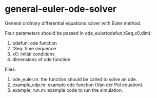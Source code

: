 # general-euler-ode-solver
General ordinary differential equations solver with Euler method.

Four parameters should be passed in ode_euler(odefun,tSeq,x0,dim):
1) odefun: ode function
2) tSeq: time sequence
3) x0: initial conditions
4) dimensions of ode function

Files:
1) ode_euler.m: the function should be called to solve an ode.
2) example_vdp.m: example ode function (Van der Pol equation).
3) example_run.m: example code to run the simulation.
